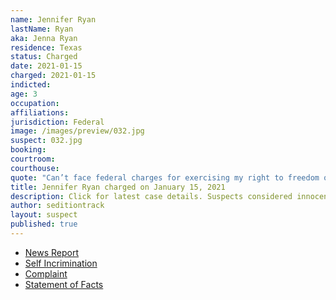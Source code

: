 ```yaml
---
name: Jennifer Ryan
lastName: Ryan
aka: Jenna Ryan
residence: Texas
status: Charged
date: 2021-01-15
charged: 2021-01-15
indicted:
age: 3
occupation:
affiliations:
jurisdiction: Federal
image: /images/preview/032.jpg
suspect: 032.jpg
booking:
courtroom:
courthouse:
quote: "Can’t face federal charges for exercising my right to freedom of speech and assembly"
title: Jennifer Ryan charged on January 15, 2021
description: Click for latest case details. Suspects considered innocent until proven guilty.
author: seditiontrack
layout: suspect
published: true
---
```

- [News Report](https://www.thedailybeast.com/jenna-ryan-texas-real-estate-agent-who-flew-to-dc-on-private-jet-arrested-in-capitol-riots)
- [Self Incrimination](https://twitter.com/NewsJunkieBlu/status/1347634376142630915?s=20)
- [Complaint](https://www.justice.gov/opa/page/file/1356081/download)
- [Statement of Facts](https://www.justice.gov/opa/page/file/1356471/download)
